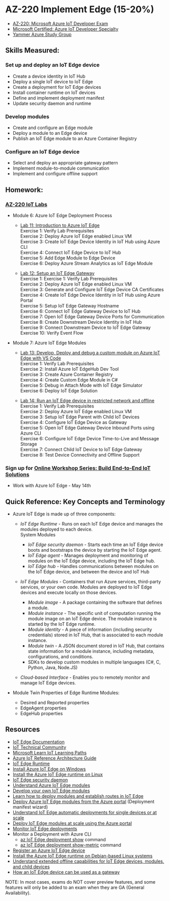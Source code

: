 # AZ-220 Implement Edge (15-20%)

* [AZ-220: Microsoft Azure IoT Developer Exam](https://docs.microsoft.com/en-us/learn/certifications/exams/az-220)
* [Microsoft Certified: Azure IoT Developer Specialty](https://docs.microsoft.com/en-us/learn/certifications/azure-iot-developer-specialty)
* [Yammer Azure Study Group](http://aka.ms/azurecsg)

## Skills Measured:
### Set up and deploy an IoT Edge device
* Create a device identity in IoT Hub
* Deploy a single IoT device to IoT Edge
* Create a deployment for IoT Edge devices
* Install container runtime on IoT devices
* Define and implement deployment manifest
* Update security daemon and runtime

### Develop modules
* Create and configure an Edge module
* Deploy a module to an Edge device
* Publish an IoT Edge module to an Azure Container Registry

### Configure an IoT Edge device
* Select and deploy an appropriate gateway pattern
* Implement module-to-module communication
* Implement and configure offline support

## Homework:
### [AZ-220 IoT Labs](https://microsoftlearning.github.io/AZ-220-Microsoft-Azure-IoT-Developer) 
* Module 6: Azure IoT Edge Deployment Process
  * [Lab 11: Introduction to Azure IoT Edge](https://microsoftlearning.github.io/AZ-220-Microsoft-Azure-IoT-Developer/Instructions/Labs/LAB_AK_11-introduction-to-azure-iot-edge.html) 
  <br />Exercise 1: Verify Lab Prerequisites
  <br />Exercise 2: Deploy Azure IoT Edge enabled Linux VM
  <br />Exercise 3: Create IoT Edge Device Identity in IoT Hub using Azure CLI
  <br />Exercise 4: Connect IoT Edge Device to IoT Hub
  <br />Exercise 5: Add Edge Module to Edge Device
  <br />Exercise 6: Deploy Azure Stream Analytics as IoT Edge Module

  * [Lab 12: Setup an IoT Edge Gateway](https://microsoftlearning.github.io/AZ-220-Microsoft-Azure-IoT-Developer/Instructions/Labs/LAB_AK_12-setup-an-iot-edge-gateway.html)
  <br />Exercise 1: Exercise 1: Verify Lab Prerequisites
  <br />Exercise 2: Deploy Azure IoT Edge enabled Linux VM
  <br />Exercise 3: Generate and Configure IoT Edge Device CA Certificates
  <br />Exercise 4: Create IoT Edge Device Identity in IoT Hub using Azure Portal
  <br />Exercise 5: Setup IoT Edge Gateway Hostname
  <br />Exercise 6: Connect IoT Edge Gateway Device to IoT Hub
  <br />Exercise 7: Open IoT Edge Gateway Device Ports for Communication
  <br />Exercise 8: Create Downstream Device Identity in IoT Hub
  <br />Exercise 9: Connect Downstream Device to IoT Edge Gateway
  <br />Exercise 10: Verify Event Flow

* Module 7: Azure IoT Edge Modules
  * [Lab 13: Develop, Deploy and debug a custom module on Azure IoT Edge with VS Code](https://microsoftlearning.github.io/AZ-220-Microsoft-Azure-IoT-Developer/Instructions/Labs/LAB_AK_13-deploy-and-debug-custom-azure-iot-edge-module.html)
  <br />Exercise 1: Verify Lab Prerequisites
  <br />Exercise 2: Install Azure IoT EdgeHub Dev Tool
  <br />Exercise 3: Create Azure Container Registry
  <br />Exercise 4: Create Custom Edge Module in C#
  <br />Exercise 5: Debug in Attach Mode with IoT Edge Simulator
  <br />Exercise 6: Deploy IoT Edge Solution

  * [Lab 14: Run an IoT Edge device in restricted network and offline](https://microsoftlearning.github.io/AZ-220-Microsoft-Azure-IoT-Developer/Instructions/Labs/LAB_AK_14-iot-edge-device-in-restricted-network.html)
  <br />Exercise 1: Verify Lab Prerequisites
  <br />Exercise 2: Deploy Azure IoT Edge enabled Linux VM
  <br />Exercise 3: Setup IoT Edge Parent with Child IoT Devices
  <br />Exercise 4: Configure IoT Edge Device as Gateway
  <br />Exercise 5: Open IoT Edge Gateway Device Inbound Ports using Azure CLI
  <br />Exercise 6: Configure IoT Edge Device Time-to-Live and Message Storage
  <br />Exercise 7: Connect Child IoT Device to IoT Edge Gateway
  <br />Exercise 8: Test Device Connectivity and Offline Support

### Sign up for [Online Workshop Series: Build End-to-End IoT Solutions](https://aka.ms/IoT-online-workshop)
* Work with Azure IoT Edge - May 14th

## Quick Reference: Key Concepts and Terminology
* Azure IoT Edge is made up of three components:
  * *IoT Edge Runtime* - Runs on each IoT Edge device and manages the modules deployed to each device.
  <br />System Modules
    * *IoT Edge security daemon* - Starts each time an IoT Edge device boots and bootstraps the device by starting the IoT Edge agent.
    * *IoT Edge agent* - Manages deployment and monitoring of modules on the IoT Edge device, including the IoT Edge hub. 
    * *IoT Edge hub* - Handles communications between modules on the IoT Edge device, and between the device and IoT Hub

  * *IoT Edge Modules* - Containers that run Azure services, third-party services, or your own code. Modules are deployed to IoT Edge devices and execute locally on those devices.
    * *Module image* - A package containing the software that defines a module.
    * *Module instance* - The specific unit of computation running the module image on an IoT Edge device. The module instance is started by the IoT Edge runtime.
    * *Module identity* - A piece of information (including security credentials) stored in IoT Hub, that is associated to each module instance.
    * *Module twin* - A JSON document stored in IoT Hub, that contains state information for a module instance, including metadata, configurations, and conditions. 
    * SDKs to develop custom modules in multiple languages (C#, C, Python, Java, Node.JS)
  
  * *Cloud-based Interface* - Enables you to remotely monitor and manage IoT Edge devices.
  
* Module Twin Properties of Edge Runtime Modules:
  * Desired and Reported properties
  * EdgeAgent properties
  * EdgeHub properties


## Resources
* [IoT Edge Documentation](https://docs.microsoft.com/en-us/azure/iot-edge/)
* [IoT Technical Community](https://techcommunity.microsoft.com/t5/internet-of-things-iot/ct-p/IoT)
* [Microsoft Learn IoT Learning Paths](http://aka.ms/mslearniot)
* [Azure IoT Reference Architecture Guide](https://docs.Microsoft.com/azure/architecture/reference-architectures/iot)
* [IoT Edge Runtime](https://docs.microsoft.com/en-us/azure/iot-edge/iot-edge-runtime)
* [Install Azure IoT Edge on Windows](https://docs.microsoft.com/en-us/azure/iot-edge/how-to-install-iot-edge-windows)
* [Install the Azure IoT Edge runtime on Linux](https://docs.microsoft.com/en-us/azure/iot-edge/how-to-install-iot-edge-linux)
* [IoT Edge security daemon](https://docs.microsoft.com/en-us/azure/iot-edge/iot-edge-security-manager)
* [Understand Azure IoT Edge modules](https://docs.microsoft.com/en-us/azure/iot-edge/iot-edge-modules)
* [Develop your own IoT Edge modules](https://docs.microsoft.com/en-us/azure/iot-edge/module-development)
* [Learn how to deploy modules and establish routes in IoT Edge](https://docs.microsoft.com/en-us/azure/iot-edge/module-composition)
* [Deploy Azure IoT Edge modules from the Azure portal](https://docs.microsoft.com/en-us/azure/iot-edge/how-to-deploy-modules-portal) (Deployment manifest wizard)
* [Understand IoT Edge automatic deployments for single devices or at scale](https://docs.microsoft.com/en-us/azure/iot-edge/module-deployment-monitoring)
* [Deploy IoT Edge modules at scale using the Azure portal](https://docs.microsoft.com/en-us/azure/iot-edge/how-to-deploy-at-scale)
* [Monitor IoT Edge deployments](https://docs.microsoft.com/en-us/azure/iot-edge/how-to-monitor-iot-edge-deployments)
* Monitor a Deployment with Azure CLI
  * [az IoT Edge deployment show](https://docs.microsoft.com/cli/azure/ext/azure-cli-iot-ext/iot/edge/deployment?view=azure-cli-latest#ext-azure-cli-iot-ext-az-iot-edge-deployment-show) command
  * [az IoT Edge deployment show-metric](https://docs.microsoft.com/cli/azure/ext/azure-cli-iot-ext/iot/edge/deployment?view=azure-cli-latest#ext-azure-cli-iot-ext-az-iot-edge-deployment-show-metric) command
* [Register an Azure IoT Edge device](https://docs.microsoft.com/en-us/azure/iot-edge/how-to-register-device)
* [Install the Azure IoT Edge runtime on Debian-based Linux systems](https://docs.microsoft.com/en-us/azure/iot-edge/how-to-install-iot-edge-linux)
* [Understand extended offline capabilities for IoT Edge devices, modules, and child devices](https://docs.microsoft.com/en-us/azure/iot-edge/offline-capabilities)
* [How an IoT Edge device can be used as a gateway](https://docs.microsoft.com/en-us/azure/iot-edge/iot-edge-as-gateway)

NOTE: In most cases, exams do NOT cover preview features, and some features will only be
added to an exam when they are GA (General Availability).
